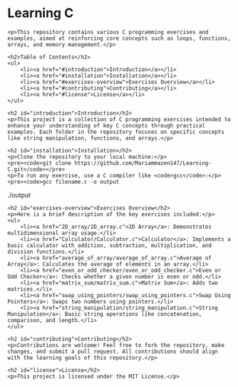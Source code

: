 <!DOCTYPE html>
<html lang="en">
<head>
    <meta charset="UTF-8">
    <meta name="viewport" content="width=device-width, initial-scale=1.0">
    <title>Learning C - README</title>
</head>
<body>
    <h1>Learning C</h1>

    <p>This repository contains various C programming exercises and examples, aimed at reinforcing core concepts such as loops, functions, arrays, and memory management.</p>

    <h2>Table of Contents</h2>
    <ul>
        <li><a href="#introduction">Introduction</a></li>
        <li><a href="#installation">Installation</a></li>
        <li><a href="#exercises-overview">Exercises Overview</a></li>
        <li><a href="#contributing">Contributing</a></li>
        <li><a href="#license">License</a></li>
    </ul>

    <h2 id="introduction">Introduction</h2>
    <p>This project is a collection of C programming exercises intended to enhance your understanding of key C concepts through practical examples. Each folder in the repository focuses on specific concepts like string manipulation, functions, and arrays.</p>

    <h2 id="installation">Installation</h2>
    <p>Clone the repository to your local machine:</p>
    <pre><code>git clone https://github.com/Mariammazen147/Learning-C.git</code></pre>
    <p>To run any exercise, use a C compiler like <code>gcc</code>:</p>
    <pre><code>gcc filename.c -o output
./output</code></pre>

    <h2 id="exercises-overview">Exercises Overview</h2>
    <p>Here is a brief description of the key exercises included:</p>
    <ul>
        <li><a href="2D_array/2D_array.c">2D Array</a>: Demonstrates multidimensional array usage.</li>
        <li><a href="Calculator/Calculator.c">Calculator</a>: Implements a basic calculator with addition, subtraction, multiplication, and division functions.</li>
        <li><a href="average_of_array/average_of_array.c">Average of Array</a>: Calculates the average of elements in an array.</li>
        <li><a href="even_or_odd_checker/even_or_odd_checker.c">Even or Odd Checker</a>: Checks whether a given number is even or odd.</li>
        <li><a href="matrix_sum/matrix_sum.c">Matrix Sum</a>: Adds two matrices.</li>
        <li><a href="swap_using_pointers/swap_using_pointers.c">Swap Using Pointers</a>: Swaps two numbers using pointers.</li>
        <li><a href="string_manipulation/string_manipulation.c">String Manipulation</a>: Basic string operations like concatenation, comparison, and length.</li>
    </ul>

    <h2 id="contributing">Contributing</h2>
    <p>Contributions are welcome! Feel free to fork the repository, make changes, and submit a pull request. All contributions should align with the learning goals of this repository.</p>

    <h2 id="license">License</h2>
    <p>This project is licensed under the MIT License.</p>
</body>
</html>
